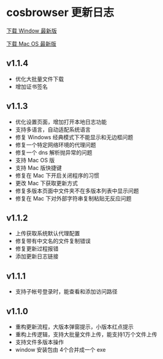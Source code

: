 # cosbrowser 更新日志

[下载 Window 最新版](https://cos5.cloud.tencent.com/cosbrowser/releases/cosbrowser-setup-latest.exe)

[下载 Mac OS 最新版](https://cos5.cloud.tencent.com/cosbrowser/releases/cosbrowser-latest.dmg)

## v1.1.4

* 优化大批量文件下载
* 增加证书签名

## v1.1.3

* 优化设置页面，增加打开本地日志功能
* 支持多语言，自动适配系统语言
* 修复 Windows 经典模式下不能显示和无边框问题
* 修复一个特定网络环境的代理问题
* 修复一个 dns 解析抛异常的问题
* 支持 Mac OS 版
* 支持 Mac 版快捷键
* 修复在 Mac 下开启关闭程序的习惯
* 更改 Mac 下获取更新方式
* 修复多版本页面中文件夹不在多版本列表中显示问题
* 修复在 Mac 下对外部字符串复制粘贴无反应问题

## v1.1.2

* 上传获取系统默认代理配置
* 修复带有中文名的文件复制错误
* 修复更新过程报错
* 添加更新日志链接

## v1.1.1

* 支持子帐号登录时，能查看和添加访问路径

## v1.1.0

* 重构更新流程，大版本弹窗提示，小版本红点提示
* 重构上传逻辑，支持大批量文件上传，能支持1万个文件上传
* 支持文件多版本操作
* window 安装包由 4个合并成一个 exe
